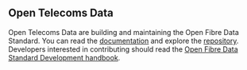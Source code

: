 ## Open Telecoms Data

Open Telecoms Data are building and maintaining the Open Fibre Data Standard. You can read the [documentation](https://open-fibre-data-standard.readthedocs.io/) and explore the [repository](https://github.com/Open-Telecoms-Data/open-fibre-data-standard). Developers interested in contributing should read the [Open Fibre Data Standard Development handbook](https://ofds-standard-development-handbook.readthedocs.io/en/latest/).
